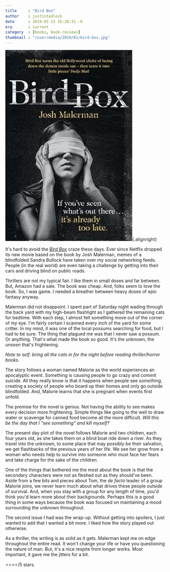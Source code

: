```yaml
---
title     : "Bird Box"
author    : justintadlock
date      : 2019-01-13 15:28:31 -6
era       : current
category  : [books, book-reviews]
thumbnail : "/user/media/2019/01/bird-box.jpg"
---
```


![Cover of the Bird Box novel with a blindfolded woman.](/user/media/2019/01/bird-box.jpg){.alignright}

It's hard to avoid the _[Bird Box](https://www.amazon.com/Bird-Box-Novel-Josh-Malerman-ebook/dp/B00FJ352U6/?tag=justtadl-20)_ craze these days.  Ever since Netflix dropped its new movie based on the book by Josh Malerman, memes of a blindfolded Sandra Bullock have taken over my social networking feeds.  People (in the real world) are even taking a challenge by getting into their cars and driving blind on public roads.

Thrillers are not my typical fair.  I like them in small doses and far between.  But, Amazon had a sale.  The book was cheap.  And, folks seem to love the book.  So, I was game.  I needed a breather between heavy doses of epic fantasy anyway.

Malerman did not disappoint.  I spent part of Saturday night wading through the back yard with my high-beam flashlight as I gathered the remaining cats for bedtime.  With each step, I almost felt something move out of the corner of my eye.  I'm fairly certain I scanned every inch of the yard for some critter.  In my mind, it was one of the local possums searching for food, but I had to be sure.  The thing that plagued me was that I never saw a possum.  Or anything.  That's what made the book so good.  It's the unknown, the _unseen_ that's frightening.

_Note to self: bring all the cats in for the night before reading thriller/horror books._

The story follows a woman named Malorie as the world experiences an apocalyptic event.  Something is causing people to go crazy and commit suicide.  All they really know is that it happens when people see _something_, creating a society of people who board up their homes and only go outside blindfolded.  And, Malorie learns that she is pregnant when events first unfold.

The premise for the novel is genius.  Not having the ability to see makes every decision more frightening.  Simple things like going to the well to draw water or scavenge for canned food become all the more difficult.  _Will this be the day that I "see something" and kill myself?_

The present day plot of the novel follows Malorie and two children, each four years old, as she takes them on a blind boat ride down a river.  As they travel into the unknown, to some place that may possibly be their salvation, we get flashbacks of the previous years of her life.  We see her grow from a woman who needs help to survive into someone who must face her fears and take charge for the sake of the children.

One of the things that bothered me the most about the book is that the secondary characters were not as fleshed out as they should've been.  Aside from a few bits and pieces about Tom, the _de facto_ leader of a group Malorie joins, we never learn much about what drives these people outside of survival.  And, when you stay with a group for any length of time, you'd think you'd learn more about their backgrounds.  Perhaps this is a good thing in some ways because the book was focused on maintaining a mood surrounding the unknown throughout.

The second issue I had was the wrap-up.  Without getting into spoilers, I just wanted to add that I wanted a bit more.  I liked how the story played out otherwise.

As a thriller, the writing is as solid as it gets.  Malerman kept me on edge throughout the entire read.  It won't change your life or have you questioning the nature of man.  But, it's a nice respite from longer works.  Most important, it gave me the jitters for a bit.

⭐⭐⭐⭐/5 stars.
